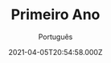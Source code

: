 ---
id: 'ebd5a83a-5ee4-4353-804c-4861fb3bc871'
type: 'movie' # Filme, Série, Anime
title: "Primeiro Ano"
synopsis: ["Antoine começa seu primeiro ano de medicina pela terceira vez. Benjamin chega diretamente do ensino médio, mas ele rapidamente percebe que este ano não será uma jornada tranquila. Em um ambiente altamente competitivo, com aulas e noites difíceis dedicadas a revisões e estudo em vez de festas, os dois alunos terão que trabalhar duro para encontrar o equilíbrio certo entre as dificuldades de hoje e as expectativas de amanhã. Uma das grandes surpresas nos cinemas na França com mais de 1 milhão de ingressos vendidos. Do mesmo diretor de “Insubstituível”.",
]
originalTitle: "Première année"
date: '2021-04-05T20:54:58.000Z'
update: '2021-04-05T20:54:58.000Z'
releaseDate: '2018-09-12T03:00:00.000Z'
imdb:
  rating: '6.6' # 8.5
  id: '' # tt0470752
duration: '1h 32m'
trailer:
  urls: [
    'W5EK1EPdLUA',
  ]
tags: ['1080p']
genre: ['Comédia', 'Drama'] #
quality: 'BluRay' # BluRay, WEB-DL, HDTV, WEB-DL4K, WEB-DLe
format: 'Mkv' # MKV, MP4, TS
audio: 'Português, Francês' # Dublado, Legendado, Dual Audio, Dub & Leg
subtitle: 'Português' # Português, inglês,
size: '1.95 GB' # 4.8 GB
audioQuality: 10
videoQuality: 10
directors: []
#  - name: 'Lana Wachowski'
#    image: ''
#  - name: 'Lilly Wachowski'
#    image: ''
cast: []
#  - name: 'Keanu Reeves'
#    image: ''
#    characterName: 'Neo'
writers: []
#  - name: ''
#    image: ''
maturityRating:
  age: '' # L , 10, 12, 14, 16, 18
  topics: [''] # Violence, Illegal drugs, Inappropriate Language, Legal Drugs, Sexual Content, Extreme Violence
###########################################
download:
  
  - url: 'magnet:?xt=urn:btih:52CE418CD56809108A0C6FF5FB0135CBC852F0EF&dn=Primeiro%20Ano%202019%20%281080p%29%20LAPUMiA&tr=udp%3a%2f%2ftracker.opentrackr.org%3a1337%2fannounce&tr=udp%3a%2f%2ftracker.opentrackr.org%3a1337%2fannounce&tr=udp%3a%2f%2ftracker.openbittorrent.com%3a80%2fannounce&tr=udp%3a%2f%2ftracker.openbittorrent.com%3a80%2fannounce&tr=udp%3a%2f%2ftracker.openbittorrent.com%3a80%2fannounce&tr=udp%3a%2f%2ftracker.trackerfix.com%3a85%2fannounce&tr=udp%3a%2f%2ftracker.coppersurfer.tk%3a6969%2fannounce&tr=udp%3a%2f%2ftracker.leechers-paradise.org%3a6969%2fannounce&tr=udp%3a%2f%2feddie4.nl%3a6969%2fannounce&tr=udp%3a%2f%2fp4p.arenabg.com%3a1337%2fannounce&tr=udp%3a%2f%2fexplodie.org%3a6969%2fannounce&tr=udp%3a%2f%2fzer0day.ch%3a1337%2fannounce&tr=udp%3a%2f%2ftracker.opentrackr.org%3a1337%2fannounce'
    resolution: '1080p' # 720p, 1080p, 4K,
    audio: 'Dual Áudio' # Dublado, Legendado, Dual Audio
    size: '' # 4.8 GB
    quality: '' # BluRay, WEB-DL
    format: '' # MKV
images:
  cover: '/assets/movies/primeiro-ano.jpg'
  background: '/assets/movies/'
---